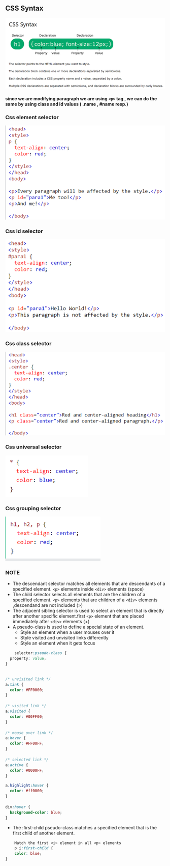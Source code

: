 ## CSS Syntax  

![syntax](output_ss/syntax.png)  


#### since we are modifying paragraph we are using  `<p>` tag , we can do the same by using class and id values ( .name , #name resp.)  

### Css element selector  

![Alt text](element.png)  

### Css id selector  

![Alt text](id.png)  

### Css class selector  

![Alt text](class.png)  

### Css universal selector  

![Alt text](universal.png)  

### Css grouping selector  

![Alt text](combination.png)  

### NOTE  

- The descendant selector matches all elements that are descendants of a specified element. `<p>` elements inside `<div>` elements   (space)  
- The child selector selects all elements that are the children of a specified element. `<p>` elements that are children of a `<div>` elements ,descendand are not included (>)  
- The adjacent sibling selector is used to select an element that is directly after another specific element.first `<p>` element that are placed immediately after `<div>` elements  (+)
- A pseudo-class is used to define a special state of an element.  
    - Style an element when a user mouses over it
    - Style visited and unvisited links differently
    - Style an element when it gets focus  
```css
    selector:pseudo-class {
  property: value;
}
```  

```css
   
/* unvisited link */
a:link {
  color: #FF0000;
}

/* visited link */
a:visited {
  color: #00FF00;
}

/* mouse over link */
a:hover {
  color: #FF00FF;
}

/* selected link */
a:active {
  color: #0000FF;
} 


```  

```css
a.highlight:hover {
  color: #ff0000;
}

div:hover {
  background-color: blue;
}
```
- The :first-child pseudo-class matches a specified element that is the first child of another element. 
```css
    Match the first <i> element in all <p> elements 
    p i:first-child {
    color: blue;
}

```